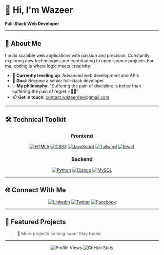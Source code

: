 # 👋 Hi, I'm Wazeer
**Full-Stack Web Developer**

---

## 🚀 About Me
I build scalable web applications with passion and precision. Constantly exploring new technologies and contributing to open-source projects. For me, coding is where logic meets creativity.

- 🌱 **Currently leveling up**: Advanced web development and APIs
- 🎯 **Goal**: Become a senior full-stack developer
- 💡 **My philosophy**: "Suffering the pain of discipline is better than suffering the pain of regret 🔥🚀💪"
- 📫 **Get in touch**: [contact.wazeerdev@gmail.com](mailto:contact.wazeerdev@gmail.com)  

---

## 🛠️ Technical Toolkit
<div align="center">

### Frontend
[![HTML5](https://img.shields.io/badge/HTML5-E34F26?style=for-the-badge&logo=html5&logoColor=white&link=https://www.google.com/search?q=HTML5)](https://www.google.com/search?q=HTML5)
[![CSS3](https://img.shields.io/badge/CSS3-1572B6?style=for-the-badge&logo=css3&logoColor=white&link=https://www.google.com/search?q=CSS3)](https://www.google.com/search?q=CSS3)
[![JavaScript](https://img.shields.io/badge/JavaScript-F7DF1E?style=for-the-badge&logo=javascript&logoColor=black&link=https://www.google.com/search?q=JavaScript)](https://www.google.com/search?q=JavaScript)
[![Tailwind](https://img.shields.io/badge/Tailwind%20CSS-38B2AC?style=for-the-badge&logo=tailwind-css&logoColor=white&link=https://www.google.com/search?q=TailWind)](https://www.google.com/search?q=TailWind)
[![React](https://img.shields.io/badge/React-20232A?style=for-the-badge&logo=react&logoColor=61DAFB&link=https://www.google.com/search?q=React.js)](https://www.google.com/search?q=React.js)

### Backend
[![Python](https://img.shields.io/badge/Python-3776AB?style=for-the-badge&logo=python&logoColor=white&link=https://www.google.com/search?q=Python)](https://www.google.com/search?q=Python)
[![Django](https://img.shields.io/badge/Django-092E20?style=for-the-badge&logo=django&logoColor=white&link=https://www.google.com/search?q=Django)](https://www.google.com/search?q=Django)
[![MySQL](https://img.shields.io/badge/MySQL-4479A1?style=for-the-badge&logo=mysql&logoColor=white&link=https://www.google.com/search?q=MySQL)](https://www.google.com/search?q=MySQL)

</div>

---

## 🌐 Connect With Me
<div align="center">

[![LinkedIn](https://img.shields.io/badge/LinkedIn-0077B5?style=for-the-badge&logo=linkedin&logoColor=white&link=https://www.linkedin.com/in/wazeerdev)](https://www.linkedin.com/in/wazeerdev)
[![Twitter](https://img.shields.io/badge/Twitter-1DA1F2?style=for-the-badge&logo=twitter&logoColor=white&link=https://x.com/WazeerDev)](https://x.com/WazeerDev)
[![Facebook](https://img.shields.io/badge/Facebook-1877F2?style=for-the-badge&logo=facebook&logoColor=white&link=https://www.facebook.com/profile.php?id=61580617264991)](https://www.facebook.com/profile.php?id=61580617264991)

</div>

---

## 📂 Featured Projects

> 🚧 More projects coming soon! Stay tuned.

---


<div align="center">

![Profile Views](https://komarev.com/ghpvc/?username=WazeerDev&style=for-the-badge)
![GitHub Stats](https://github-readme-stats.vercel.app/api?username=WazeerDev&show_icons=true&theme=radical)

</div>
